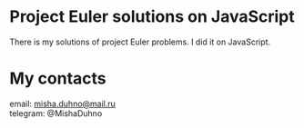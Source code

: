 # Project Euler solutions on JavaScript
There is my solutions of project Euler problems. I did it on JavaScript.
# My contacts
email: misha.duhno@mail.ru <br/>
telegram: @MishaDuhno
